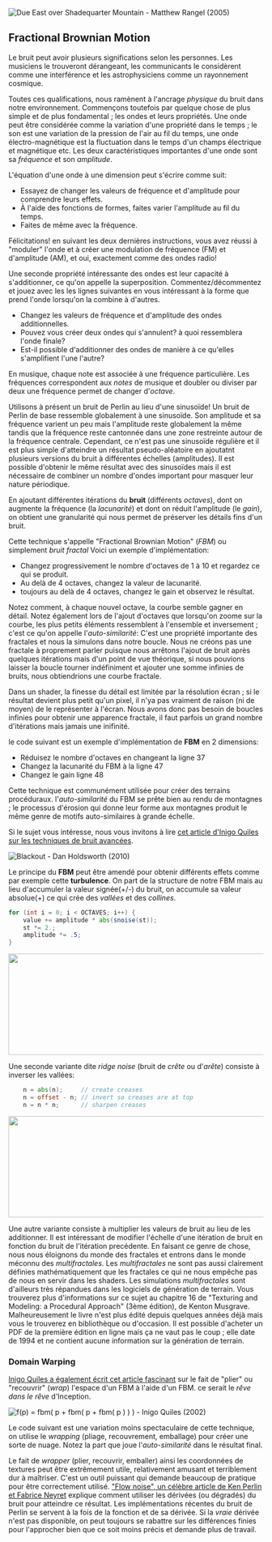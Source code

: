 ![Due East over Shadequarter Mountain - Matthew Rangel (2005) ](rangel.jpg)

## Fractional Brownian Motion

Le bruit peut avoir plusieurs significations selon les personnes. Les musiciens le trouveront dérangeant, les communicants le considèrent comme une interférence et les astrophysiciens comme un rayonnement cosmique.

Toutes ces qualifications, nous ramènent à l'ancrage *physique* du bruit dans notre environnement. Commençons toutefois par quelque chose de plus simple et de plus fondamental ; les ondes et leurs propriétés.
Une onde peut être considérée comme la variation d'une propriété dans le temps ; le son est une variation de la pression de l'air au fil du temps, une onde électro-magnétique est la fluctuation dans le temps d'un champs électrique et magnétique etc.
Les deux caractéristiques importantes d'une onde sont sa *fréquence* et son *amplitude*.

L'équation d'une onde à une dimension peut s'écrire comme suit:

<div class="simpleFunction" data="
float amplitude = 1.;
float frequency = 1.;
y = amplitude * sin(x * frequency);
"></div>

* Essayez de changer les valeurs de fréquence et d'amplitude pour comprendre leurs effets.
* À l'aide des fonctions de formes, faites varier l'amplitude au fil du temps.
* Faites de même avec la fréquence.

Félicitations! en suivant les deux dernières instructions, vous avez réussi à "moduler" l'onde et à créer une modulation de fréquence (FM) et d'amplitude (AM), et oui, exactement comme des ondes radio!

Une seconde propriété intéressante des ondes est leur capacité à s'additionner, ce qu'on appelle la superposition.
Commentez/décommentez et jouez avec les les lignes suivantes en vous intéressant à la forme que prend l'onde lorsqu'on la combine à d'autres.

<div class="simpleFunction" data="
float amplitude = 1.;
float frequency = 1.;
y = sin(x * frequency);
float t = 0.01*(-u_time*130.0);
y += sin(x*frequency*2.1 + t)*4.5;
y += sin(x*frequency*1.72 + t*1.121)*4.0;
y += sin(x*frequency*2.221 + t*0.437)*5.0;
y += sin(x*frequency*3.1122+ t*4.269)*2.5;
y *= amplitude*0.06;
"></div>

* Changez les valeurs de fréquence et d'amplitude des ondes additionnelles.
* Pouvez vous créer deux ondes qui s'annulent? à quoi ressemblera l'onde finale?
* Est-il possible d'additionner des ondes de manière à ce qu'elles s'amplifient l'une l'autre?

En musique, chaque note est associée à une fréquence particulière. Les fréquences correspondent aux _notes_ de musique et doubler ou diviser par deux une fréquence permet de changer d'_octave_.

Utilisons à présent un bruit de Perlin au lieu d'une sinusoïde!
Un bruit de Perlin de base ressemble globalement à une sinusoïde.
Son amplitude et sa fréquence varient un peu mais l'amplitude reste globalement la même tandis que la fréquence
reste cantonnée dans une zone restreinte autour de la fréquence centrale.
Cependant, ce n'est pas une sinusoïde régulière et il est plus simple d'atteindre un résultat pseudo-aléatoire
 en ajoutatnt plusieurs versions du bruit à différentes échelles (amplitudes).
 Il est possible d'obtenir le même résultat avec des sinusoïdes mais il est nécessaire de combiner un nombre d'ondes important pour masquer leur nature périodique.

En ajoutant différentes itérations du **bruit** (différents *octaves*),
dont on augmente la fréquence (la *lacunarité*) et dont on réduit l'amplitude (le *gain*), on obtient une granularité
qui nous permet de préserver les détails fins d'un bruit.

Cette technique s'appelle "Fractional Brownian Motion" (*FBM*) ou simplement *bruit fractal*
Voici un exemple d'implémentation:

<div class="simpleFunction" data="// Properties
const int octaves = 1;
float lacunarity = 2.0;
float gain = 0.5;
//
// Initial values
float amplitude = 0.5;
float frequency = 1.;
//
// Loop of octaves
for (int i = 0; i < octaves; i++) {
&#9;y += amplitude * noise(frequency*x);
&#9;frequency *= lacunarity;
&#9;amplitude *= gain;
}"></div>

* Changez progressivement le nombre d'octaves de 1 à 10 et regardez ce qui se produit.
* Au delà de 4 octaves, changez la valeur de lacunarité.
* toujours au delà de 4 octaves, changez le gain et observez le résultat.

Notez comment, à chaque nouvel octave, la courbe semble gagner en détail.
Notez également lors de l'ajout d'octaves que lorsqu'on zoome sur la courbe, les plus petits éléments ressemblent à l'ensemble et inversement ; c'est ce qu'on appelle l'*auto-similarité*:
C'est une propriété importante des fractales et nous la simulons dans notre boucle.
Nous ne créons pas une fractale à proprement parler puisque nous arrêtons l'ajout de bruit après quelques itérations mais d'un point de vue théorique,
si nous pouvions laisser la boucle tourner indéfiniment et ajouter une somme infinies de bruits, nous obtiendrions une courbe fractale.

Dans un shader, la finesse du détail est limitée par la résolution écran ; si le résultat devient plus petit qu'un pixel, il n'ya pas vraiment de raison (ni de moyen) de le représenter à l'écran.
Nous avons donc pas besoin de boucles infinies pour obtenir une apparence fractale, il faut parfois un grand nombre d'itérations mais jamais une inifinité.

le code suivant est un exemple d'implémentation de **FBM** en 2 dimensions:

<div class='codeAndCanvas' data='2d-fbm.frag'></div>

* Réduisez le nombre d'octaves en changeant la ligne 37
* Changez la lacunarité du FBM à la ligne 47
* Changez le gain ligne 48

Cette technique est communément utilisée pour créer des terrains procéduraux.
l'*auto-similarité* du FBM se prête bien au rendu de montagnes ; le processus d'érosion qui donne leur forme aux montagnes
produit le même genre de motifs auto-similaires à grande échelle.

Si le sujet vous intéresse, nous vous invitons à lire [cet article d'Inigo Quiles sur les techniques de bruit avancées](http://www.iquilezles.org/www/articles/morenoise/morenoise.htm).

![Blackout - Dan Holdsworth (2010)](holdsworth.jpg)

Le principe du **FBM** peut être amendé pour obtenir différents effets comme par exemple cette **turbulence**.
On part de la structure de notre FBM mais au lieu d'accumuler la valeur signée(+/-) du bruit, on accumule sa valeur absolue(+) ce qui crée des *vallées* et des *collines*.

```glsl
for (int i = 0; i < OCTAVES; i++) {
    value += amplitude * abs(snoise(st));
    st *= 2.;
    amplitude *= .5;
}
```

<a href="../edit.php#13/turbulence.frag"><img src="turbulence-long.png"  width="520px" height="200px"></img></a> 

Une seconde variante dite *ridge noise* (bruit de *crête* ou d'*arête*) consiste à inverser les vallées:

```glsl
    n = abs(n);     // create creases
    n = offset - n; // invert so creases are at top
    n = n * n;      // sharpen creases
```

<a href="../edit.php#13/ridge.frag"><img src="ridge-long.png"  width="520px" height="200px"></img></a> 

Une autre variante consiste à multiplier les valeurs de bruit au lieu de les additionner.
Il est intéressant de modifier l'échelle d'une itération de bruit en fonction du bruit de l'itération precédente.
En faisant ce genre de chose, nous nous éloignons du monde des fractales et entrons dans le monde méconnu des *multifractales*.
Les *multifractales* ne sont pas aussi clairement définies mathématiquement que les fractales ce qui ne nous empêche pas de nous en servir dans les shaders.
Les simulations *multifractales* sont d'ailleurs très répandues dans les logiciels de génération de terrain.
Vous trouverez plus d'informations sur ce sujet au chapitre 16 de "Texturing and Modeling: a Procedural Approach" (3ème édition), de Kenton Musgrave.
Malheureusement le livre n'est plus édité depuis quelques années déjà mais vous le trouverez en bibliothèque ou d'occasion.
Il est possible d'acheter un PDF de la première édition en ligne mais ça ne vaut pas le coup ; elle date de 1994 et ne contient aucune information sur la génération de terrain.

### Domain Warping

[Inigo Quiles a également écrit cet article fascinant](http://www.iquilezles.org/www/articles/warp/warp.htm) sur le fait de "plier" ou "recouvrir" (*wrap*) l'espace d'un FBM à l'aide d'un FBM.
ce serait le *rêve dans le rêve* d'Inception.

![ f(p) = fbm( p + fbm( p + fbm( p ) ) ) - Inigo Quiles (2002)](quiles.jpg)

Le code suivant est une variation moins spectaculaire de cette technique, on utilise le *wrapping* (pliage, recouvrement, emballage) pour créer une sorte de nuage.
Notez la part que joue l'*auto-similarité* dans le résultat final.

<div class='codeAndCanvas' data='clouds.frag'></div>

Le fait de *wrapper* (plier, recouvrir, emballer) ainsi les coordonnées de textures peut être extrêmement utile, relativement amusant et terriblement dur à maîtriser.
C'est un outil puissant qui demande beaucoup de pratique pour être correctement utilisé.
["Flow noise", un célèbre article de Ken Perlin et Fabrice Neyret](http://evasion.imag.fr/Publications/2001/PN01/) explique comment utiliser les dérivées (ou dégradés) du bruit pour atteindre ce résultat.
Les implémentations récentes du bruit de Perlin se servent à la fois de la fonction et de sa dérivée.
Si la *vraie* dérivée n'est pas disponible, on peut toujours se rabattre sur les différences finies pour l'approcher bien que ce soit moins précis et demande plus de travail.
